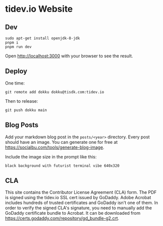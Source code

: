 # tidev.io Website

## Dev

	sudo apt-get install openjdk-8-jdk
	pnpm i
	pnpm run dev

Open [http://localhost:3000](http://localhost:3000) with your browser to see the result.

## Deploy

One time:

	git remote add dokku dokku@tisdk.com:tidev.io

Then to release:

	git push dokku main

## Blog Posts

Add your markdown blog post in the `posts/<year>` directory. Every post should
have an image. You can generate one for free at
https://socialbu.com/tools/generate-blog-image.

Include the image size in the prompt like this:

```
black background with futurist terminal vibe 640x320
```

## CLA

This site contains the Contributor License Agreement (CLA) form. The PDF is
signed using the tidev.io SSL cert issued by GoDaddy. Adobe Acrobat includes
hundreds of trusted certificates and GoDaddy isn't one of them. In order to
verify the signed CLA's signature, you need to manually add the GoDaddy
certificate bundle to Acrobat. It can be downloaded from
https://certs.godaddy.com/repository/gd_bundle-g2.crt.
